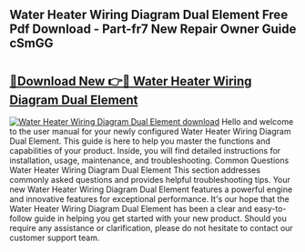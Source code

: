 ## Water Heater Wiring Diagram Dual Element Free Pdf Download - Part-fr7 New Repair Owner Guide cSmGG

# <h2><a href="http://dfm85ze.blite.top/?on=Water+Heater+Wiring+Diagram+Dual+Element">🔗Download New 👉🔴 Water Heater Wiring Diagram Dual Element</a></h2>

[![Water Heater Wiring Diagram Dual Element download](https://i.imgur.com/lujVjoI.png)](http://dfm85ze.blite.top/?on=Water+Heater+Wiring+Diagram+Dual+Element)
Hello and welcome to the user manual for your newly configured Water Heater Wiring Diagram Dual Element. This guide is here to help you master the functions and capabilities of your product. Inside, you will find detailed instructions for installation, usage, maintenance, and troubleshooting. Common Questions Water Heater Wiring Diagram Dual Element This section addresses commonly asked questions and provides helpful troubleshooting tips. Your new Water Heater Wiring Diagram Dual Element features a powerful engine and innovative features for exceptional performance. It's our hope that the Water Heater Wiring Diagram Dual Element has been a clear and easy-to-follow guide in helping you get started with your new product. Should you require any assistance or clarification, please do not hesitate to contact our customer support team.
